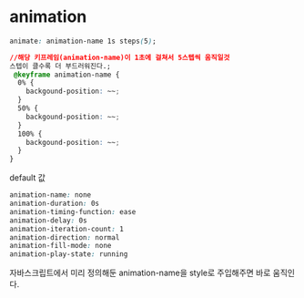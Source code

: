 # animation

```css
animate: animation-name 1s steps(5);

//해당 키프레임(animation-name)이 1초에 걸쳐서 5스텝씩 움직일것
스텝이 클수록 더 부드러워진다.;
 @keyframe animation-name {
  0% {
    backgound-position: ~~;
  }
  50% {
    backgound-position: ~~;
  }
  100% {
    backgound-position: ~~;
  }
}
```

default 값

```css
animation-name: none
animation-duration: 0s
animation-timing-function: ease
animation-delay: 0s
animation-iteration-count: 1
animation-direction: normal
animation-fill-mode: none
animation-play-state: running

```

자바스크립트에서 미리 정의해둔 animation-name을 style로 주입해주면 바로 움직인다.
